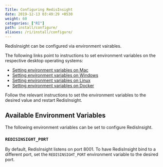 ```yaml
---
Title: Configuring RedisInsight
date: 2019-12-13 03:49:29 +0530
weight: 60
categories: ["RI"]
path: install/configure/
aliases: /ri/install/configure/
---
```



RedisInsight can be configured via environment vairables.

The following links point to instructions to set environment variables on the respective desktop operating systems:

- [Setting environment variables on Mac](https://apple.stackexchange.com/a/106814)
- [Setting environment variables on Windows](https://www.architectryan.com/2018/08/31/how-to-change-environment-variables-on-windows-10/)
- [Setting environment variables on Linux](https://askubuntu.com/a/58828)
- [Setting environment variables on Docker](https://docs.docker.com/engine/reference/commandline/run/#set-environment-variables--e---env---env-file)

Follow the relevant instructions to set the environment variables to the desired value and restart RedisInsight.


## Available Environment Variables

The following environment variables can be set to configure RedisInsight.

### `REDISINSIGHT_PORT`

By default, RedisInsight listens on port 8001. To have RedisInsight bind to a different port, set the `REDISINSIGHT_PORT` environment variable to the desired port.

